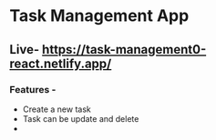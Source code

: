 # Task Management App
## Live- https://task-management0-react.netlify.app/
### Features -
- Create a new task
- Task can be update and delete
- 

